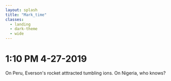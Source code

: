 ```yaml
---
layout: splash
title: "Mark_time"
classes:
  - landing
  - dark-theme
  - wide
---
```


# 1:10 PM 4-27-2019

On Peru, Everson's rocket atttracted tumbling ions. On Nigeria, who knows?